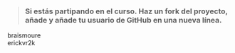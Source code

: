 > ### Si estás partipando en el curso. Haz un fork del proyecto, añade y añade tu usuario de GitHub en una nueva línea.

braismoure  
erickvr2k
